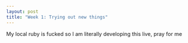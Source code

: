 ```yaml
---
layout: post
title: "Week 1: Trying out new things"
---
```


My local ruby is fucked so I am literally developing this live, pray for me
